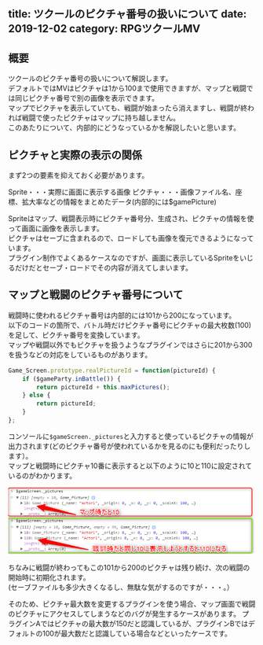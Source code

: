 title: ツクールのピクチャ番号の扱いについて
date: 2019-12-02
category: RPGツクールMV
---

## 概要

ツクールのピクチャ番号の扱いについて解説します。  
デフォルトではMVはピクチャは1から100まで使用できますが、マップと戦闘では同じピクチャ番号で別の画像を表示できます。  
マップでピクチャを表示していても、戦闘が始まったら消えますし、戦闘が終われば戦闘で使ったピクチャはマップに持ち越しません。  
このあたりについて、内部的にどうなっているかを解説したいと思います。


## ピクチャと実際の表示の関係

まず2つの要素を抑えておく必要があります。  

Sprite・・・実際に画面に表示する画像
ピクチャ・・・画像ファイル名、座標、拡大率などの情報をまとめたデータ(内部的には$gamePicture) 

Spriteはマップ、戦闘表示時にピクチャ番号分、生成され、ピクチャの情報を使って画面に画像を表示します。  
ピクチャはセーブに含まれるので、ロードしても画像を復元できるようになっています。  
プラグイン制作でよくあるケースなのですが、画面に表示しているSpriteをいじるだけだとセーブ・ロードでその内容が消えてしまいます。 

## マップと戦闘のピクチャ番号について

戦闘時に使われるピクチャ番号は内部的には101から200になっています。  
以下のコードの箇所で、バトル時だけピクチャ番号にピクチャの最大枚数(100)を足して、ピクチャ番号を変換しています。  
マップや戦闘以外でもピクチャを扱うようなプラグインではさらに201から300を扱うなどの対応をしているものがあります。

```js
Game_Screen.prototype.realPictureId = function(pictureId) {
    if ($gameParty.inBattle()) {
        return pictureId + this.maxPictures();
    } else {
        return pictureId;
    }
};
```

コンソールに`$gameScreen._pictures`と入力すると使っているピクチャの情報が出力されます(どのピクチャ番号が使われているかを見るのにも便利だったりします）。  
マップと戦闘時にピクチャ10番に表示すると以下のように10と110に設定されているのがわかります。

![実際に中身を確認](/img/2019-12-02-picture-number/picture-nums.png)

ちなみに戦闘が終わってもこの101から200のピクチャは残り続け、次の戦闘の開始時に初期化されます。  
(セーブファイルも多少大きくなるし、無駄な気がするのですが・・・。）

そのため、ピクチャ最大数を変更するプラグインを使う場合、マップ画面で戦闘のピクチャにアクセスしてしまうなどのバグが発生するケースがあります。
プラグインAではピクチャの最大数が150だと認識しているが、プラグインBではデフォルトの100が最大数だと認識している場合などといったケースです。
